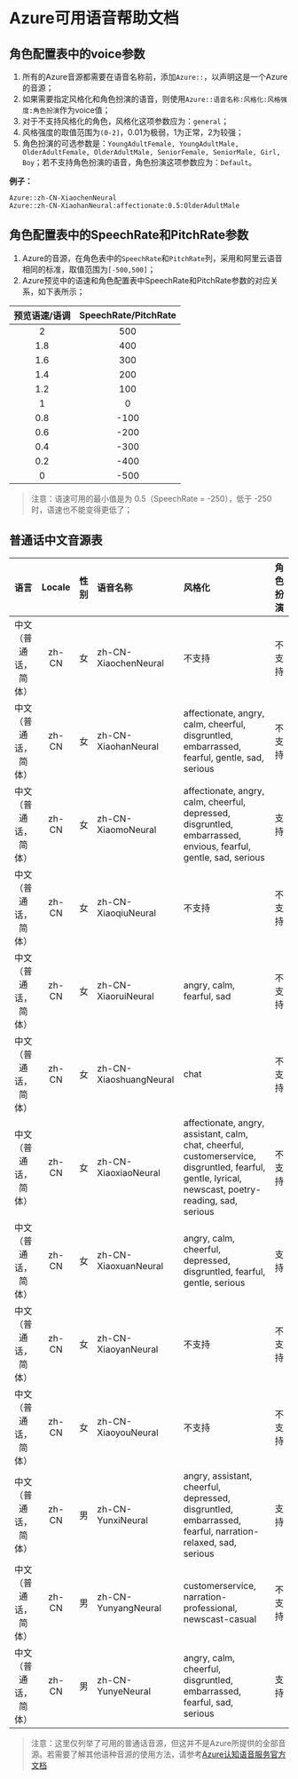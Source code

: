 # Azure可用语音帮助文档

## 角色配置表中的voice参数

1. 所有的Azure音源都需要在语音名称前，添加`Azure::`，以声明这是一个Azure的音源；
2. 如果需要指定风格化和角色扮演的语音，则使用`Azure::语音名称:风格化:风格强度:角色扮演`作为voice值；
3. 对于不支持风格化的角色，风格化这项参数应为：`general`；
4. 风格强度的取值范围为`(0-2]`，0.01为极弱，1为正常，2为较强；
5. 角色扮演的可选参数是：`YoungAdultFemale, YoungAdultMale, OlderAdultFemale, OlderAdultMale, SeniorFemale, SeniorMale, Girl, Boy`；若不支持角色扮演的语音，角色扮演这项参数应为：`Default`。

**例子：**
```
Azure::zh-CN-XiaochenNeural
Azure::zh-CN-XiaohanNeural:affectionate:0.5:OlderAdultMale
```

## 角色配置表中的SpeechRate和PitchRate参数

1. Azure的音源，在角色表中的`SpeechRate`和`PitchRate`列，采用和阿里云语音相同的标准，取值范围为`[-500,500]`；
2. Azure预览中的语速和角色配置表中SpeechRate和PitchRate参数的对应关系，如下表所示；

|预览语速/语调|SpeechRate/PitchRate|
|:---:|:---:|
|2|500|
|1.8|400|
|1.6|300|
|1.4|200|
|1.2|100|
|1|0|
|0.8|-100|
|0.6|-200|
|0.4|-300|
|0.2|-400|
|0|-500|

> 注意：语速可用的最小值是为 0.5（SpeechRate = -250），低于 -250 时，语速也不能变得更低了；

## 普通话中文音源表
|语言|Locale|性别|语音名称|风格化|角色扮演|
|:---:|:---:|:---:|:---|:---|:---|
|中文（普通话，简体）|zh-CN|女|zh-CN-XiaochenNeural|不支持|不支持|
|中文（普通话，简体）|zh-CN|女|zh-CN-XiaohanNeural|affectionate, angry, calm, cheerful, disgruntled, embarrassed, fearful, gentle, sad, serious|不支持|
|中文（普通话，简体）|zh-CN|女|zh-CN-XiaomoNeural|affectionate, angry, calm, cheerful, depressed, disgruntled, embarrassed, envious, fearful, gentle, sad, serious|支持|
|中文（普通话，简体）|zh-CN|女|zh-CN-XiaoqiuNeural|不支持|不支持|
|中文（普通话，简体）|zh-CN|女|zh-CN-XiaoruiNeural|angry, calm, fearful, sad|不支持|
|中文（普通话，简体）|zh-CN|女|zh-CN-XiaoshuangNeural|chat|不支持|
|中文（普通话，简体）|zh-CN|女|zh-CN-XiaoxiaoNeural|affectionate, angry, assistant, calm, chat, cheerful, customerservice, disgruntled, fearful, gentle, lyrical, newscast, poetry-reading, sad, serious|不支持|
|中文（普通话，简体）|zh-CN|女|zh-CN-XiaoxuanNeural|angry, calm, cheerful, depressed, disgruntled, fearful, gentle, serious|支持|
|中文（普通话，简体）|zh-CN|女|zh-CN-XiaoyanNeural|不支持|不支持|
|中文（普通话，简体）|zh-CN|女|zh-CN-XiaoyouNeural|不支持|不支持|
|中文（普通话，简体）|zh-CN|男|zh-CN-YunxiNeural|angry, assistant, cheerful, depressed, disgruntled, embarrassed, fearful, narration-relaxed, sad, serious|支持|
|中文（普通话，简体）|zh-CN|男|zh-CN-YunyangNeural|customerservice, narration-professional, newscast-casual|不支持|
|中文（普通话，简体）|zh-CN|男|zh-CN-YunyeNeural|angry, calm, cheerful, disgruntled, embarrassed, fearful, sad, serious|支持|

> 注意：这里仅列举了可用的普通话音源，但这并不是Azure所提供的全部音源。若需要了解其他语种音源的使用方法，请参考[Azure认知语音服务官方文档](https://docs.microsoft.com/zh-cn/azure/cognitive-services/speech-service/language-support?tabs=speechtotext#prebuilt-neural-voices)